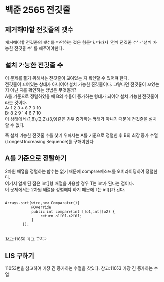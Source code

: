 # 백준 2565 전깃줄

## 제거해야할 전깃줄의 갯수

제거해야할 전깃줄의 갯수를 파악하는 것은 힘들다. 따라서 '전체 전깃줄 수' - '설치 가능한 전깃줄 수' 를 해주어야한다.

## 설치 가능한 전깃줄 수

이 문제를 풀기 위해서는 전깃줄이 꼬여있는 지 확인할 수 있어야 한다.<br>
전깃줄이 꼬여있는 상태가 아니여야 설치 가능한 전깃줄이다. 그렇다면 전깃줄이 꼬였는 지 아닌 지를 확인하는 방법은 무엇일까?<br>
A를 기준으로 정렬하였을 때 B의 수들이 증가하는 형태가 되어야 설치 가능한 전깃줄이라는 것이다.<br>
A: 1 2 3 4 6 7 9 10<br>
B: 8 2 9 1 4 6 7 10<br>
이 상태에서 (1,8),(2,2),(3,9)같은 경우 증가하는 형태가 아니기 때문에 전깃줄을 설치할 수 없다.<br>

즉 설치 가능한 전깃줄 수를 찾기 위해서는 A를 기준으로 정렬한 후 B의 최장 증가 수열(Longest Increasing Sequence)를 구해야한다.

## A를 기준으로 정렬하기 

2차원 배열을 정렬하는 함수는 없기 때문에 compare메소드를 오버라이딩하여 정렬한다. <br>
여기서 알게 된 점은 int[]형 배열을 사용할 경우 T는 int가 된다는 점이다.<br>
이 문제에서는 2차원 배열을 정렬해야 하기 때문에 T는 int[]가 된다.
<pre>
<code>
Arrays.sort(wire,new Comparator<int[]>(){
			@Override
			public int compare(int []o1,int[]o2) {
				return o1[0]-o2[0];
			}
		});
</code>
</pre>
참고:11650 좌표 구하기

## LIS 구하기
11053번을 참고하여 가장 긴 증가하는 수열을 찾았다.
참고:11053 가장 긴 증가하는 수열

    
